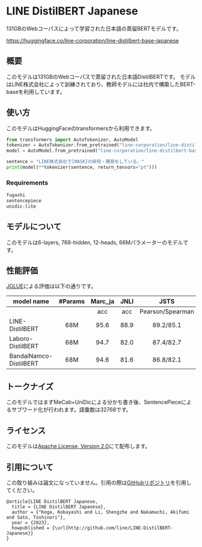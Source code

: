 # LINE DistilBERT Japanese

131GBのWebコーパスによって学習された日本語の蒸留BERTモデルです。

https://huggingface.co/line-corporation/line-distilbert-base-japanese

## 概要

このモデルは131GBのWebコーパスで蒸留された日本語DistilBERTです。
モデルはLINE株式会社によって訓練されており、教師モデルには社内で構築したBERT-baseを利用しています。

## 使い方

このモデルはHuggingFaceのtransformersから利用できます。

```python
from transformers import AutoTokenizer, AutoModel
tokenizer = AutoTokenizer.from_pretrained("line-corporation/line-distilbert-base-japanese", trust_remote_code=True)
model = AutoModel.from_pretrained("line-corporation/line-distilbert-base-japanese")

sentence = "LINE株式会社で[MASK]の研究・開発をしている。"
print(model(**tokenizer(sentence, return_tensors="pt")))
```

### Requirements

```txt
fugashi
sentencepiece
unidic-lite
```

## モデルについて

このモデルは6-layers, 768-hidden, 12-heads, 66Mパラメーターのモデルです。

## 性能評価

[JGLUE](https://github.com/yahoojapan/JGLUE)による評価は以下の通りです。

| model name             | #Params | Marc_ja | JNLI |       JSTS       |  JSQuAD   | JCommonSenseQA |
|------------------------|:-------:|:-------:|:----:|:----------------:|:---------:|:--------------:|
|                        |         |   acc   | acc  | Pearson/Spearman |   EM/F1   |      acc       |
| LINE-DistilBERT        |   68M   |  95.6   | 88.9 |    89.2/85.1     | 87.3/93.3 |      76.1      |
| Laboro-DistilBERT      |   68M   |  94.7   | 82.0 |    87.4/82.7     | 70.2/87.3 |      73.2      |
| BandaiNamco-DistilBERT |   68M   |  94.6   | 81.6 |    86.8/82.1     | 80.0/88.0 |      66.5      |

## トークナイズ

このモデルではまずMeCab+UniDicによる分かち書き後、SentencePieceによるサブワード化が行われます。語彙数は32768です。

## ライセンス

このモデルは[Apache License, Version 2.0](https://www.apache.org/licenses/LICENSE-2.0)にて配布します。

## 引用について

この取り組みは論文になっていません。引用の際は[GitHubリポジトリ](http://github.com/line/LINE-DistilBERT-Japanese)を引用してください。

```
@article{LINE DistilBERT Japanese,
  title = {LINE DistilBERT Japanese},
  author = {"Koga, Kobayashi and Li, Shengzhe and Nakamachi, Akifumi and Sato, Toshinori"},
  year = {2023},
  howpublished = {\url{http://github.com/line/LINE-DistilBERT-Japanese}}
}
```